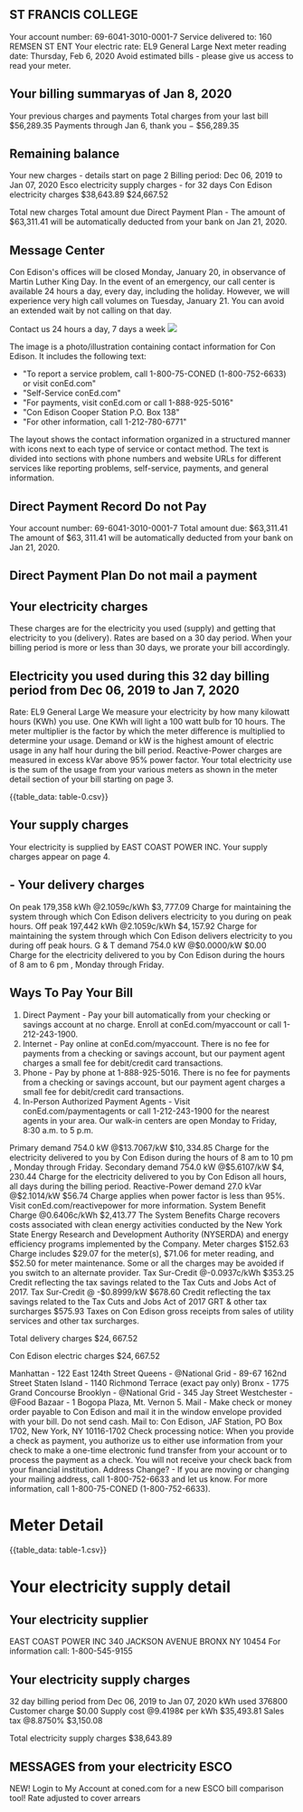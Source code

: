 ## ST FRANCIS COLLEGE

Your account number: 69-6041-3010-0001-7
Service delivered to: 160 REMSEN ST ENT
Your electric rate: EL9 General Large
Next meter reading date: Thursday, Feb 6, 2020
Avoid estimated bills - please give us access to read your meter.

## Your billing summaryas of Jan 8, 2020

Your previous charges and payments
Total charges from your last bill
\$56,289.35
Payments through Jan 6, thank you
$-$ \$56,289.35

## Remaining balance

Your new charges - details start on page 2
Billing period: Dec 06, 2019 to Jan 07, 2020
Esco electricity supply charges - for 32 days
Con Edison electricity charges
\$38,643.89
\$24,667.52

Total new charges
Total amount due
Direct Payment Plan - The amount of \$63,311.41 will be automatically deducted from your bank on Jan 21, 2020.

## Message Center

Con Edison's offices will be closed Monday, January 20, in observance of Martin Luther King Day. In the event of an emergency, our call center is available 24 hours a day, every day, including the holiday. However, we will experience very high call volumes on Tuesday, January 21. You can avoid an extended wait by not calling on that day.

Contact us 24 hours a day, 7 days a week
![](images/img-0.jpeg)

The image is a photo/illustration containing contact information for Con Edison. It includes the following text:

- "To report a service problem, call 1-800-75-CONED (1-800-752-6633) or visit conEd.com"
- "Self-Service conEd.com"
- "For payments, visit conEd.com or call 1-888-925-5016"
- "Con Edison Cooper Station P.O. Box 138"
- "For other information, call 1-212-780-6771"

The layout shows the contact information organized in a structured manner with icons next to each type of service or contact method. The text is divided into sections with phone numbers and website URLs for different services like reporting problems, self-service, payments, and general information.

## Direct Payment Record Do not Pay

Your account number: 69-6041-3010-0001-7
Total amount due: \$63,311.41
The amount of $\$ 63,311.41$ will be automatically deducted from your bank on Jan 21, 2020.

## Direct Payment Plan Do not mail a payment

## Your electricity charges

These charges are for the electricity you used (supply) and getting that electricity to you (delivery). Rates are based on a 30 day period. When your billing period is more or less than 30 days, we prorate your bill accordingly.

## Electricity you used during this 32 day billing period from Dec 06, 2019 to Jan 7, 2020

Rate: EL9 General Large
We measure your electricity by how many kilowatt hours (KWh) you use. One KWh will light a 100 watt bulb for 10 hours. The meter multiplier is the factor by which the meter difference is multiplied to determine your usage. Demand or kW is the highest amount of electric usage in any half hour during the bill period. Reactive-Power charges are measured in excess kVar above $95 \%$ power factor. Your total electricity use is the sum of the usage from your various meters as shown in the meter detail section of your bill starting on page 3.

{{table_data: table-0.csv}}

## Your supply charges

Your electricity is supplied by EAST COAST POWER INC. Your supply charges appear on page 4.

## - Your delivery charges

On peak 179,358 kWh @2.1059c/kWh
$\$ 3,777.09$
Charge for maintaining the system through which Con Edison delivers electricity to you during on peak hours.
Off peak 197,442 kWh @2.1059c/kWh
$\$ 4,157.92$
Charge for maintaining the system through which Con Edison delivers electricity to you during off peak hours.
G \& T demand 754.0 kW @\$0.0000/kW
$\$ 0.00$
Charge for the electricity delivered to you by Con Edison during the hours of 8 am to 6 pm , Monday through Friday.

## Ways To Pay Your Bill

1. Direct Payment - Pay your bill automatically from your checking or savings account at no charge. Enroll at conEd.com/myaccount or call 1-212-243-1900.
2. Internet - Pay online at conEd.com/myaccount. There is no fee for payments from a checking or savings account, but our payment agent charges a small fee for debit/credit card transactions.
3. Phone - Pay by phone at 1-888-925-5016. There is no fee for payments from a checking or savings account, but our payment agent charges a small fee for debit/credit card transactions.
4. In-Person Authorized Payment Agents - Visit conEd.com/paymentagents or call 1-212-243-1900 for the nearest agents in your area.
Our walk-in centers are open Monday to Friday, 8:30 a.m. to 5 p.m.

Primary demand 754.0 kW @\$13.7067/kW
$\$ 10,334.85$
Charge for the electricity delivered to you by Con Edison during the hours of 8 am to 10 pm , Monday through Friday.
Secondary demand 754.0 kW @\$5.6107/kW
$\$ 4,230.44$
Charge for the electricity delivered to you by Con Edison all hours, all days during the billing period.
Reactive-Power demand 27.0 kVar @\$2.1014/kW \$56.74
Charge applies when power factor is less than $95 \%$. Visit conEd.com/reactivepower for more information.
System Benefit Charge @0.6406c/kWh
\$2,413.77
The System Benefits Charge recovers costs associated with clean energy activities conducted by the New York State Energy Research and Development Authority (NYSERDA) and energy efficiency programs implemented by the Company.
Meter charges
$\$ 152.63$
Charge includes $\$ 29.07$ for the meter(s), $\$ 71.06$ for meter reading, and $\$ 52.50$ for meter maintenance. Some or all the charges may be avoided if you switch to an alternate provider.
Tax Sur-Credit @-0.0937c/kWh
$\$ 353.25$
Credit reflecting the tax savings related to the Tax Cuts and Jobs Act of 2017.
Tax Sur-Credit @ -\$0.8999/kW
$\$ 678.60$
Credit reflecting the tax savings related to the Tax Cuts and Jobs Act of 2017
GRT \& other tax surcharges
$\$ 575.93$
Taxes on Con Edison gross receipts from sales of utility services and other tax surcharges.

Total delivery charges
$\$ 24,667.52$

Con Edison electric charges
$\$ 24,667.52$

Manhattan - 122 East 124th Street
Queens - @National Grid - 89-67 162nd Street
Staten Island - 1140 Richmond Terrace (exact pay only)
Bronx - 1775 Grand Concourse
Brooklyn - @National Grid - 345 Jay Street
Westchester - @Food Bazaar - 1 Bogopa Plaza, Mt. Vernon
5. Mail - Make check or money order payable to Con Edison and mail it in the window envelope provided with your bill. Do not send cash.
Mail to: Con Edison, JAF Station, PO Box 1702, New York, NY 10116-1702
Check processing notice: When you provide a check as payment, you authorize us to either use information from your check to make a one-time electronic fund transfer from your account or to process the payment as a check. You will not receive your check back from your financial institution.
Address Change? - If you are moving or changing your mailing address, call 1-800-752-6633 and let us know.
For more information, call 1-800-75-CONED (1-800-752-6633).

# Meter Detail 

{{table_data: table-1.csv}}

# Your electricity supply detail 

## Your electricity supplier

EAST COAST POWER INC
340 JACKSON AVENUE
BRONX NY 10454
For information call: 1-800-545-9155

## Your electricity supply charges

32 day billing period from Dec 06, 2019 to Jan 07, 2020
kWh used 376800
Customer charge
\$0.00
Supply cost @9.4198¢ per kWh
\$35,493.81
Sales tax @8.8750\%
\$3,150.08

Total electricity supply charges
\$38,643.89

## MESSAGES from your electricity ESCO

NEW! Login to My Account at coned.com for a new ESCO bill comparison tool!
Rate adjusted to cover arrears
